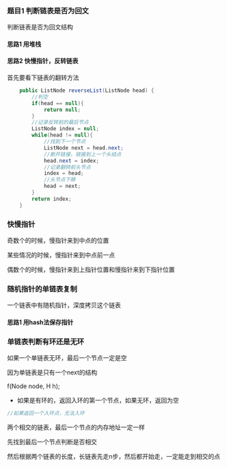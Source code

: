 ### 题目1 判断链表是否为回文

判断链表是否为回文结构

#### 思路1 用堆栈

#### 思路2 快慢指针，反转链表

首先要看下链表的翻转方法

```java
    public ListNode reverseList(ListNode head) {
        //判空
        if(head == null){
            return null;
        }
        //记录反转前的最后节点
        ListNode index = null;
        while(head != null){
            //找到下一个节点
            ListNode next = head.next;
            //断开链接，链接到上一个头结点
            head.next = index;
            //记录翻转前头节点
            index = head;
            //头节点下移
            head = next;
        }
        return index;
    }
```



### 快慢指针

奇数个的时候，慢指针来到中点的位置

某些情况的时候，慢指针来到中点前一点

偶数个的时候，慢指针来到上指针位置和慢指针来到下指针位置

### 随机指针的单链表复制

一个链表中有随机指针，深度拷贝这个链表

#### 思路1 用hash法保存指针



### 单链表判断有环还是无环

如果一个单链表无环，最后一个节点一定是空

因为单链表是只有一个next的结构

f(Node node, H h);

* 如果是有环的，返回入环的第一个节点，如果无环，返回为空

```java
//如果返回一个入环点，无法入环

```

两个相交的链表，最后一个节点的内存地址一定一样

先找到最后一个节点判断是否相交

然后根据两个链表的长度，长链表先走n步，然后都开始走，一定能走到相交的点



